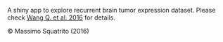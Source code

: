 A shiny app to explore recurrent brain tumor expression dataset.
Please check [Wang Q. et al. 2016](http://biorxiv.org/content/early/2016/08/13/052076) for details.

&copy; Massimo Squatrito (2016) 